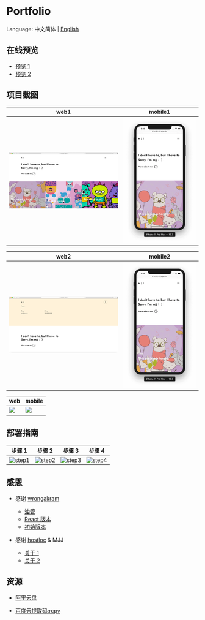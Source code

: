 # Portfolio

Language: 中文简体 | [English](README.md)

## 在线预览

- [预览 1](https://hostloc-mjj.pages.dev/)
- [预览 2](https://git.io/Jz8Ur)

## 项目截图

| web1                        | mobile1                        |
| --------------------------- | ------------------------------ |
| ![](./screenshots/web1.jpg) | ![](./screenshots/mobile1.png) |

| web2                        | mobile2                        |
| --------------------------- | ------------------------------ |
| ![](./screenshots/web2.jpg) | ![](./screenshots/mobile1.png) |

| web                        | mobile                        |
| -------------------------- | ----------------------------- |
| ![](./screenshots/web.gif) | ![](./screenshots/mobile.gif) |

## 部署指南

|                       步骤 1                        |                       步骤 2                        |                       步骤 3                        |                       步骤 4                        |
| :-------------------------------------------------: | :-------------------------------------------------: | :-------------------------------------------------: | :-------------------------------------------------: |
| ![step1](https://z3.ax1x.com/2021/09/21/4YFDVf.png) | ![step2](https://z3.ax1x.com/2021/09/21/4YF6Pg.png) | ![step3](https://z3.ax1x.com/2021/09/21/4YF2xs.png) | ![step4](https://z3.ax1x.com/2021/09/21/4YFfrq.png) |

## 感恩

- 感谢 [wrongakram](https://github.com/wrongakram)

  - [油管](https://www.youtube.com/watch?v=ig7ZPRRqMz0)
  - [React 版本](https://github.com/wrongakram/ar-episode1)
  - [初始版本](https://melriver.com/)

- 感谢 [hostloc](https://hostloc.com/forum.php) & MJJ
  - [关于 1](https://hostloc.com/thread-894527-1-1.html)
  - [关于 2](https://hostloc.com/thread-893502-1-1.html)

## 资源

- [阿里云盘](https://www.aliyundrive.com/s/8qJ3wmG36DU)

- [百度云提取码:rcpv](https://pan.baidu.com/s/1f69KRekWA0NVc841wl0Kxw)
